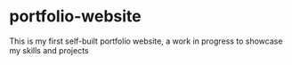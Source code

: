 # portfolio-website
This is my first self-built portfolio website, a work in progress to showcase my skills and projects
